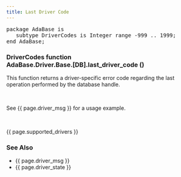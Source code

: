 ```yaml
---
title: Last Driver Code
---
```


<div class="leftside">
<pre class="code">
package AdaBase is
   subtype DriverCodes is Integer range -999 .. 1999;
end AdaBase;
</pre>
<h3>DriverCodes function<br/>
AdaBase.Driver.Base.[DB].last_driver_code ()</h3>
<p>This function returns a driver-specific error code regarding the last
operation performed by the database handle.</p>
<br/>
<p class="caption">See {{ page.driver_msg }} for a usage example.</p>
<br/>
<p>{{ page.supported_drivers }}</p>
</div>
<div class="sidenav">
  <h3>See Also</h3>
  <ul>
    <li>{{ page.driver_msg }}</li>
    <li>{{ page.driver_state }}</li>
  </ul>
</div>
